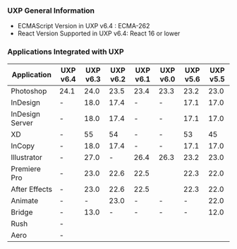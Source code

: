 <!--
index_desc: General information on UXP and its dependencies
-->

###  UXP General Information
- ECMAScript Version in UXP v6.4 : ECMA-262
- React Version Supported in UXP v6.4: React 16 or lower

### Applications Integrated with UXP

| Application | UXP v6.4| UXP v6.3| UXP v6.2 | UXP v6.1 | UXP v6.0 | UXP v5.6 | UXP v5.5 |
| ------------- | ------------- | ------------- | ------------- | ------------- | ------------- | ------------- | ------------- | 
|Photoshop|	24.1 |	24.0 | 23.5 | 23.4 | 23.3 | 23.2 | 23.0 |
|InDesign|	- |	18.0 |	 17.4	|-|-| 17.1 | 17.0|
|InDesign Server|	- |	18.0 | 17.4	|-|-| 17.1 | 17.0|
|XD|	- |	55 | 54	|-|-|53| 45 |
|InCopy|	- |	18.0 |	 17.4	|-|-|17.1| 17.0|
|Illustrator|	- |	27.0|-| 26.4 | 26.3 | 23.2 | 23.0|
|Premiere Pro|	- | 23.0	| 22.6 | 22.5 || 22.3 | 22.0 |
|After Effects|	- |	23.0| 22.6 | 22.5 || 22.3 | 22.0 |
|Animate |	- | -| 23.0 |-|-|- |22.0|
|Bridge     |	- | 13.0 |-|-|-|-| 12.0|
|Rush       |	- | |||| ||
|Aero       |	- | |||| ||
